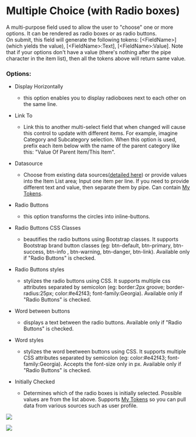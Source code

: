 # Multiple Choice \(with Radio boxes\)

A multi-purpose field used to allow the user to "choose" one or more options. It can be rendered as radio boxes or as radio buttons.  
On submit, this field will generate the following tokens: \[&lt;FieldName&gt;\] \(which yields the value\), \[&lt;FieldName&gt;:Text\], \[&lt;FieldName&gt;:Value\]. Note that if your options don't have a value \(there's nothing after the pipe character in the item list\), then all the tokens above will return same value.

### Options:

* Display Horizontally

  * this option enables you to display radioboxes next to each other on the same line.

* Link To

  * Link this to another multi-select field that when changed will cause this control to update with different items. For example, imagine Category and Subcategory selection. When this option is used, prefix each item below with the name of the parent category like this: "Value Of Parent Item/This Item". 

* Datasource

  * Choose from existing data sources([detailed here](datasource/index.html)) or provide values into the Item List area; Input one item per line. If you need to provide different text and value, then separate them by pipe. Can contain [My Tokens](/my-tokens/index.html).

* Radio Buttons

  * this option transforms the circles into inline-buttons.

* Radio Buttons CSS Classes

  * beautifies the radio buttons using Bootstrap classes. It supports Bootstrap brand button classes \(eg: btn-default, btn-primary, btn-success, btn-info , btn-warning, btn-danger, btn-link\). Available only if "Radio Buttons" is checked.

* Radio Buttons styles

  * stylizes the radio buttons using CSS. It supports multiple css attributes separated by semicolon \(eg: border:2px groove; border-radius:25px; color:\#e42f43; font-family:Georgia\). Available only if "Radio Buttons" is checked.

* Word between buttons

  * displays a text between the radio buttons. Available only if "Radio Buttons" is checked.

* Word styles

  * stylizes the word beetween buttons using CSS. It supports multiple CSS attributes separated by semicolon \(eg: color:\#e42f43; font-family:Georgia\). Accepts the font-size only in px. Available only if "Radio Buttons" is checked.

* Initially Checked

  * Determines which of the radio boxes is initially selected. Possible values are from the list above. Supports [My Tokens](/my-tokens/index.html) so you can pull data from various sources such as user profile.   

![](https://s3.amazonaws.com/static.dnnsharp.com/documentation/2017/07/chrome_2017-07-11_15-14-07.png)

![](https://s3.amazonaws.com/static.dnnsharp.com/documentation/2017/07/chrome_2017-07-11_15-14-57.png)

